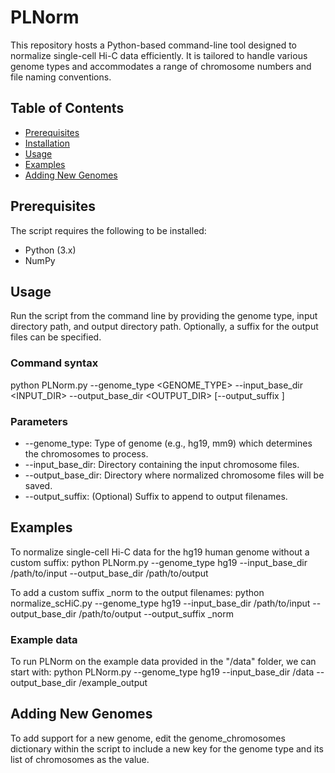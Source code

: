# PLNorm
This repository hosts a Python-based command-line tool designed to normalize single-cell Hi-C data efficiently. It is tailored to handle various genome types and accommodates a range of chromosome numbers and file naming conventions.

## Table of Contents
- [Prerequisites](#prerequisites)
- [Installation](#installation)
- [Usage](#usage)
- [Examples](#examples)
- [Adding New Genomes](#adding-new-genomes)

## Prerequisites

The script requires the following to be installed:
- Python (3.x)
- NumPy

## Usage
Run the script from the command line by providing the genome type, input directory path, and output directory path. Optionally, a suffix for the output files can be specified.

### Command syntax
python PLNorm.py --genome_type <GENOME_TYPE> --input_base_dir <INPUT_DIR> --output_base_dir <OUTPUT_DIR> [--output_suffix <SUFFIX>]

### Parameters
- --genome_type: Type of genome (e.g., hg19, mm9) which determines the chromosomes to process.
- --input_base_dir: Directory containing the input chromosome files.
- --output_base_dir: Directory where normalized chromosome files will be saved.
- --output_suffix: (Optional) Suffix to append to output filenames.

## Examples
To normalize single-cell Hi-C data for the hg19 human genome without a custom suffix:
python PLNorm.py --genome_type hg19 --input_base_dir /path/to/input --output_base_dir /path/to/output

To add a custom suffix _norm to the output filenames:
python normalize_scHiC.py --genome_type hg19 --input_base_dir /path/to/input --output_base_dir /path/to/output --output_suffix _norm

### Example data
To run PLNorm on the example data provided in the "/data" folder, we can start with:
python PLNorm.py --genome_type hg19 --input_base_dir /data --output_base_dir /example_output

## Adding New Genomes
To add support for a new genome, edit the genome_chromosomes dictionary within the script to include a new key for the genome type and its list of chromosomes as the value.

